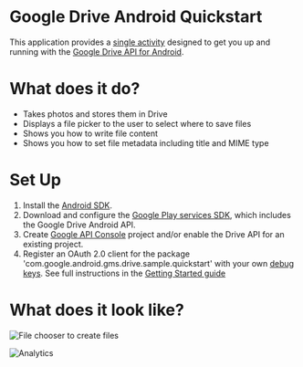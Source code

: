 # Google Drive Android Quickstart

This application provides a
[single activity](src/com/google/android/gms/drive/sample/quickstart/MainActivity.java)
designed to get you up and running with the [Google Drive API for Android](https://developers.google.com/drive/android).

# What does it do?

* Takes photos and stores them in Drive
* Displays a file picker to the user to select where to save files
* Shows you how to write file content
* Shows you how to set file metadata including title and MIME type

# Set Up
1. Install the [Android SDK](https://developer.android.com/sdk/index.html).
1. Download and configure the
[Google Play services SDK](https://developer.android.com/google/play-services/setup.html),
which includes the Google Drive Android API.
1. Create [Google API Console](https://console.developers.google.com/projectselector/apis/dashboard)
project and/or enable the Drive API for an existing project.
1. Register an OAuth 2.0 client for the package 'com.google.android.gms.drive.sample.quickstart'
with your own [debug keys](https://developers.google.com/drive/android/auth).
See full instructions in the [Getting Started guide](https://developers.google.com/drive/android/get-started)

# What does it look like?

![File chooser to create files](https://developers.google.com/drive/android/images/Create_picker.png)

![Analytics](https://ga-beacon.appspot.com/UA-46884138-1/android-quickstart)
